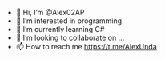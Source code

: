 - 👋 Hi, I’m @Alex02AP
- 👀 I’m interested in programming
- 🌱 I’m currently learning C#
- 💞️ I’m looking to collaborate on ...
- 📫 How to reach me https://t.me/AlexUnda

<!---
Alex02AP/Alex02AP is a ✨ special ✨ repository because its `README.md` (this file) appears on your GitHub profile.
You can click the Preview link to take a look at your changes.
--->
